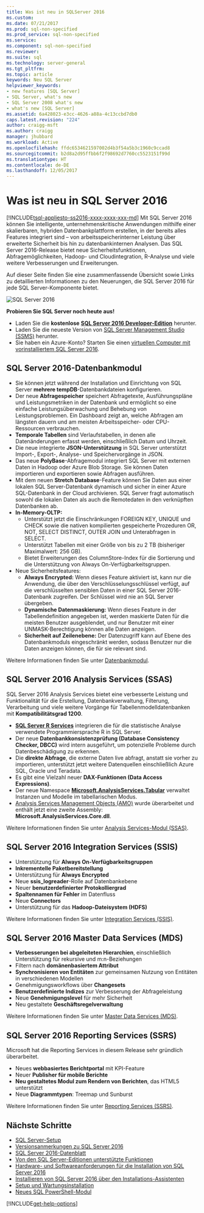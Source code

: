 ```yaml
---
title: Was ist neu in SQLServer 2016
ms.custom: 
ms.date: 07/21/2017
ms.prod: sql-non-specified
ms.prod_service: sql-non-specified
ms.service: 
ms.component: sql-non-specified
ms.reviewer: 
ms.suite: sql
ms.technology: server-general
ms.tgt_pltfrm: 
ms.topic: article
keywords: Neu SQL Server
helpviewer_keywords:
- new features [SQL Server]
- SQL Server, what's new
- SQL Server 2008 what's new
- what's new [SQL Server]
ms.assetid: 6a428023-e3cc-4626-a88a-4c13ccbd7db0
caps.latest.revision: "224"
author: craigg-msft
ms.author: craigg
manager: jhubbard
ms.workload: Active
ms.openlocfilehash: ffdc6534621597002d4b3f54a5b3c1960c9ccad8
ms.sourcegitcommit: b2d8a2d95ffbb6f2f98692d7760cc5523151f99d
ms.translationtype: HT
ms.contentlocale: de-DE
ms.lasthandoff: 12/05/2017
---
```

# <a name="whats-new-in-sql-server-2016"></a>Was ist neu in SQL Server 2016
[!INCLUDE[tsql-appliesto-ss2016-xxxx-xxxx-xxx-md](../includes/tsql-appliesto-ss2016-xxxx-xxxx-xxx-md.md)] Mit SQL Server 2016 können Sie intelligente, unternehmenskritische Anwendungen mithilfe einer skalierbaren, hybriden Datenbankplattform erstellen, in der bereits alles Features integriert sind – von arbeitsspeicherinterner Leistung über erweiterte Sicherheit bis hin zu datenbankinternen Analysen. Das SQL Server 2016-Release bietet neue Sicherheitsfunktionen, Abfragemöglichkeiten, Hadoop- und Cloudintegration, R-Analyse und viele weitere Verbesserungen und Erweiterungen. 

Auf dieser Seite finden Sie eine zusammenfassende Übersicht sowie Links zu detaillierten Informationen zu den Neuerungen, die SQL Server 2016 für jede SQL Server-Komponente bietet. 

![SQL Server 2016](../sql-server/media/sql-server-2016.png) 

 **Probieren Sie SQL Server noch heute aus!** 
- Laden Sie die **kostenlose** [**SQL Server 2016 Developer-Edition**](https://www.microsoft.com/en-us/cloud-platform/sql-server-editions-developers) herunter.
- Laden Sie die neueste Version von [SQL Server Management Studio (SSMS)](../ssms/download-sql-server-management-studio-ssms.md) herunter. 
- Sie haben ein Azure-Konto? Starten Sie einen [virtuellen Computer mit vorinstalliertem SQL Server 2016](https://azure.microsoft.com/marketplace/partners/microsoft/sqlserver2016sp1standardwindowsserver2016/).

## <a name="sql-server-2016-database-engine"></a>SQL Server 2016-Datenbankmodul
- Sie können jetzt während der Installation und Einrichtung von SQL Server **mehrere tempDB**-Datenbankdateien konfigurieren.
- Der neue **Abfragespeicher** speichert Abfragetexte, Ausführungspläne und Leistungsmetriken in der Datenbank und ermöglicht so eine einfache Leistungsüberwachung und Behebung von Leistungsproblemen. Ein Dashboard zeigt an, welche Abfragen am längsten dauern und am meisten Arbeitsspeicher- oder CPU-Ressourcen verbrauchen.
- **Temporale Tabellen** sind Verlaufstabellen, in denen alle Datenänderungen erfasst werden, einschließlich Datum und Uhrzeit.
- Die neue integrierte **JSON-Unterstützung** in SQL Server unterstützt Import-, Export-, Analyse- und Speichervorgänge in JSON.
- Das neue **PolyBase**-Abfragemodul integriert SQL Server mit externen Daten in Hadoop oder Azure Blob Storage. Sie können Daten importieren und exportieren sowie Abfragen ausführen.
- Mit dem neuen **Stretch Database**-Feature können Sie Daten aus einer lokalen SQL Server-Datenbank dynamisch und sicher in einer Azure SQL-Datenbank in der Cloud archivieren. SQL Server fragt automatisch sowohl die lokalen Daten als auch die Remotedaten in den verknüpften Datenbanken ab. 
- **In-Memory-OLTP:** 
    - Unterstützt jetzt die Einschränkungen FOREIGN KEY, UNIQUE und CHECK sowie die nativen kompilierten gespeicherte Prozeduren OR, NOT, SELECT DISTINCT, OUTER JOIN und Unterabfragen in SELECT.
    - Unterstützt Tabellen mit einer Größe von bis zu 2 TB (bisheriger Maximalwert: 256 GB). 
    - Bietet Erweiterungen des ColumnStore-Index für die Sortierung und die Unterstützung von Always On-Verfügbarkeitsgruppen.
- Neue Sicherheitsfeatures:
    - **Always Encrypted:** Wenn dieses Feature aktiviert ist, kann nur die Anwendung, die über den Verschlüsselungsschlüssel verfügt, auf die verschlüsselten sensiblen Daten in einer SQL Server 2016-Datenbank zugreifen. Der Schlüssel wird nie an SQL Server übergeben.
    - **Dynamische Datenmaskierung:** Wenn dieses Feature in der Tabellendefinition angegeben ist, werden maskierte Daten für die meisten Benutzer ausgeblendet, und nur Benutzer mit einer UNMASK-Berechtigung können alle Daten anzeigen.
    - **Sicherheit auf Zeilenebene:** Der Datenzugriff kann auf Ebene des Datenbankmoduls eingeschränkt werden, sodass Benutzer nur die Daten anzeigen können, die für sie relevant sind. 

Weitere Informationen finden Sie unter [Datenbankmodul](../database-engine/configure-windows/what-s-new-in-sql-server-2016-database-engine.md).
## <a name="sql-server-2016-analysis-services-ssas"></a>SQL Server 2016 Analysis Services (SSAS)
SQL Server 2016 Analysis Services bietet eine verbesserte Leistung und Funktionalität für die Erstellung, Datenbankverwaltung, Filterung, Verarbeitung und viele weitere Vorgänge für Tabellenmodelldatenbanken mit **Kompatibilitätsgrad 1200**.
- **[SQL Server R Services](../advanced-analytics/r-services/what-s-new-in-sql-server-r-services.md)** integrieren die für die statistische Analyse verwendete Programmiersprache R in SQL Server. 
- Der neue **Datenbankkonsistenzprüfung (Database Consistency Checker, DBCC)** wird intern ausgeführt, um potenzielle Probleme durch Datenbeschädigung zu erkennen.
- Die **direkte Abfrage**, die externe Daten live abfragt, anstatt sie vorher zu importieren, unterstützt jetzt weitere Datenquellen einschließlich Azure SQL, Oracle und Teradata. 
- Es gibt eine Vielzahl neuer **DAX-Funktionen (Data Access Expressions)**.
- Der neue Namespace **[Microsoft.AnalysisServices.Tabular](http://msdn.microsoft.com/library/microsoft.analysisservices.tabular.aspx)** verwaltet Instanzen und Modelle im tabellarischen Modus. 
- [Analysis Services Management Objects (AMO)](http://msdn.microsoft.com/library/mt436122.aspx) wurde überarbeitet und enthält jetzt eine zweite Assembly: **Microsoft.AnalysisServices.Core.dll**.

Weitere Informationen finden Sie unter [Analysis Services-Modul (SSAS)](../analysis-services/what-s-new-in-analysis-services.md). 

## <a name="sql-server-2016-integration-services-ssis"></a>SQL Server 2016 Integration Services (SSIS)
- Unterstützung für **Always On-Verfügbarkeitsgruppen**
- **Inkrementelle Paketbereitstellung**
- Unterstützung für **Always Encrypted**
- Neue **ssis_logreader**-Rolle auf Datenbankebene
- Neuer **benutzerdefinierter Protokolliergrad**
- **Spaltennamen für Fehler** im Datenfluss 
- Neue **Connectors**
- Unterstützung für das **Hadoop-Dateisystem (HDFS)**

Weitere Informationen finden Sie unter [Integration Services (SSIS)](../integration-services/what-s-new-in-integration-services-in-sql-server-2016.md).

## <a name="sql-server-2016-master-data-services-mds"></a>SQL Server 2016 Master Data Services (MDS)
- **Verbesserungen bei abgeleiteten Hierarchien**, einschließlich Unterstützung für rekursive und m:n-Beziehungen
- Filtern nach **domänenbasiertem Attribut**
- **Synchronisieren von Entitäten** zur gemeinsamen Nutzung von Entitäten in verschiedenen Modellen
- Genehmigungsworkflows über **Changesets**
- **Benutzerdefinierte Indizes** zur Verbesserung der Abfrageleistung
- Neue **Genehmigungslevel** für mehr Sicherheit
- Neu gestaltete **Geschäftsregelverwaltung**

Weitere Informationen finden Sie unter [Master Data Services (MDS)](../master-data-services/what-s-new-in-master-data-services-mds.md).

## <a name="sql-server-2016-reporting-services-ssrs"></a>SQL Server 2016 Reporting Services (SSRS)
Microsoft hat die Reporting Services in diesem Release sehr gründlich überarbeitet. 
- Neues **webbasiertes Berichtportal** mit KPI-Feature
- Neuer **Publisher für mobile Berichte**
- **Neu gestaltetes Modul zum Rendern von Berichten**, das HTML5 unterstützt 
- Neue **Diagrammtypen**: Treemap und Sunburst 

Weitere Informationen finden Sie unter [Reporting Services (SSRS)](../reporting-services/what-s-new-in-sql-server-reporting-services-ssrs.md).

## <a name="next-steps"></a>Nächste Schritte   
- [SQL Server-Setup](../database-engine/install-windows/installation-for-sql-server-2016.md)   
- [Versionsanmerkungen zu SQL Server 2016](../sql-server/sql-server-2016-release-notes.md) 
- [SQL Server 2016-Datenblatt](http://download.microsoft.com/download/C/5/3/C53C3AEF-653C-4598-8721-D522E8AC6A3A/SQL_Server_2016_Everything_Built-In_Datasheet_EN_US.pdf)
- [Von den SQL Server-Editionen unterstützte Funktionen](https://msdn.microsoft.com/library/cc645993.aspx)
- [Hardware- und Softwareanforderungen für die Installation von SQL Server 2016](../sql-server/install/hardware-and-software-requirements-for-installing-sql-server.md)
- [Installieren von SQL Server 2016 über den Installations-Assistenten](../database-engine/install-windows/install-sql-server-from-the-installation-wizard-setup.md)
- [Setup und Wartungsinstallation](http://msdn.microsoft.com/library/6df72a78-6b36-4bc1-948e-04b4ebe46094)    
- [Neues SQL PowerShell-Modul](https://blogs.technet.microsoft.com/dataplatforminsider/2016/06/30/sql-powershell-july-2016-update/)

[!INCLUDE[get-help-options](../includes/paragraph-content/get-help-options.md)]
